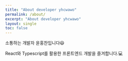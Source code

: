 ```yaml
---
title: "About developer yhcwawo"
permalink: /about/
excerpt: "About developer yhcwawo"
layout: single
toc: false
---
```


소통하는 개발자 윤홍찬입니다😃 

React와 Typescript를 활용한 프론트엔드 개발을 즐겨합니다.💻